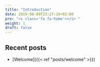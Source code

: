 ```yaml
---
title: "Introduction"
date: 2019-08-09T23:27:19+02:00
pre: "<i class='fa fa-home'></i> "
weight: 1
draft: false
---
```


## Recent posts

- [Welcome]({{< ref "posts/welcome" >}})
